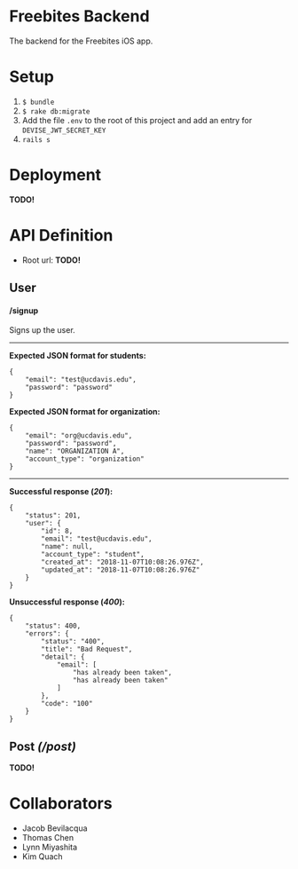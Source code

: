 # Freebites Backend

The backend for the Freebites iOS app.

# Setup

1.  `$ bundle`
2.  `$ rake db:migrate`
3.  Add the file `.env` to the root of this project and add an entry for `DEVISE_JWT_SECRET_KEY`
4.  `rails s`

# Deployment

**TODO!**

# API Definition

- Root url: **TODO!**

## User

#### /signup

Signs up the user.

---

**Expected JSON format for students:**

```
{
	"email": "test@ucdavis.edu",
	"password": "password"
}
```

**Expected JSON format for organization:**

```
{
	"email": "org@ucdavis.edu",
	"password": "password",
	"name": "ORGANIZATION A",
	"account_type": "organization"
}
```

---

**Successful response (_201_):**

```
{
	"status": 201,
	"user": {
		"id": 8,
		"email": "test@ucdavis.edu",
		"name": null,
		"account_type": "student",
		"created_at": "2018-11-07T10:08:26.976Z",
		"updated_at": "2018-11-07T10:08:26.976Z"
	}
}
```

**Unsuccessful response (_400_):**

```
{
	"status": 400,
	"errors": {
		"status": "400",
		"title": "Bad Request",
		"detail": {
			"email": [
				"has already been taken",
				"has already been taken"
			]
		},
		"code": "100"
	}
}
```

## Post _(/post)_

**TODO!**

# Collaborators

- Jacob Bevilacqua
- Thomas Chen
- Lynn Miyashita
- Kim Quach
